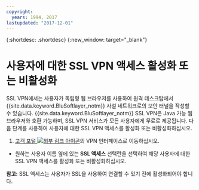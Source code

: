 ```yaml
---
copyright:
  years: 1994, 2017
lastupdated: "2017-12-01"
---
```


{:shortdesc: .shortdesc}
{:new_window: target="_blank"}

# 사용자에 대한 SSL VPN 액세스 활성화 또는 비활성화

SSL VPN에서는 사용자가 독립형 웹 브라우저를 사용하여 원격 데스크탑에서 {{site.data.keyword.BluSoftlayer_notm}} 사설 네트워크로의 보안 터널을 작성할 수 있습니다. {{site.data.keyword.BluSoftlayer_notm}} SSL VPN은 Java 가능 웹 브라우저와 호환 가능하며, SSL VPN 서비스가 모든 사용자에게 무료로 제공됩니다. 다음 단계를 사용하여 사용자에 대한 SSL VPN 액세스를 활성화 또는 비활성화하십시오. 

1. [고객 포털 ![외부 링크 아이콘](../../icons/launch-glyph.svg "외부 링크 아이콘")](https://control.softlayer.com/)의 VPN 인터페이스로 이동하십시오. 
* 원하는 사용자 이름 옆에 있는 **SSL 액세스** 선택란을 선택하여 해당 사용자에 대한 SSL VPN 액세스를 활성화 또는 비활성화하십시오. 

**참고:** SSL 액세스는 사용자가 SSL을 사용하여 연결할 수 있기 전에 활성화되어야 합니다. 
